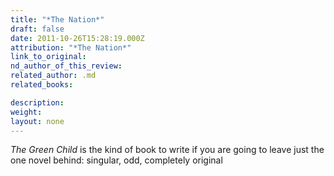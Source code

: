 ```yaml
---
title: "*The Nation*"
draft: false
date: 2011-10-26T15:28:19.000Z
attribution: "*The Nation*"
link_to_original:
nd_author_of_this_review:
related_author: .md
related_books:

description:
weight:
layout: none
---
```

*The Green Child* is the kind of book to write if you are going to leave just the one novel behind: singular, odd, completely original

